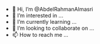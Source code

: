 - 👋 Hi, I’m @AbdelRahmanAlmasri
- 👀 I’m interested in ...
- 🌱 I’m currently learning ...
- 💞️ I’m looking to collaborate on ...
- 📫 How to reach me ...

<!---
AbdelRahmanAlmasri/AbdelRahmanAlmasri is a ✨ special ✨ repository because its `README.md` (this file) appears on your GitHub profile.
You can click the Preview link to take a look at your changes.
--->
